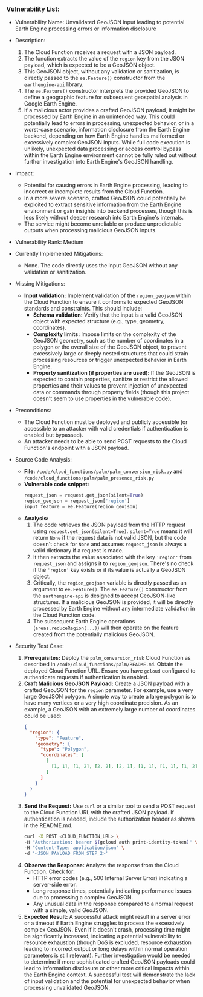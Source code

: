 ### Vulnerability List:

* Vulnerability Name: Unvalidated GeoJSON input leading to potential Earth Engine processing errors or information disclosure
* Description:
    1. The Cloud Function receives a request with a JSON payload.
    2. The function extracts the value of the `region` key from the JSON payload, which is expected to be a GeoJSON object.
    3. This GeoJSON object, without any validation or sanitization, is directly passed to the `ee.Feature()` constructor from the `earthengine-api` library.
    4. The `ee.Feature()` constructor interprets the provided GeoJSON to define a geographic feature for subsequent geospatial analysis in Google Earth Engine.
    5. If a malicious actor provides a crafted GeoJSON payload, it might be processed by Earth Engine in an unintended way. This could potentially lead to errors in processing, unexpected behavior, or in a worst-case scenario, information disclosure from the Earth Engine backend, depending on how Earth Engine handles malformed or excessively complex GeoJSON inputs. While full code execution is unlikely, unexpected data processing or access control bypass within the Earth Engine environment cannot be fully ruled out without further investigation into Earth Engine's GeoJSON handling.
* Impact:
    - Potential for causing errors in Earth Engine processing, leading to incorrect or incomplete results from the Cloud Function.
    - In a more severe scenario, crafted GeoJSON could potentially be exploited to extract sensitive information from the Earth Engine environment or gain insights into backend processes, though this is less likely without deeper research into Earth Engine's internals.
    - The service might become unreliable or produce unpredictable outputs when processing malicious GeoJSON inputs.
* Vulnerability Rank: Medium
* Currently Implemented Mitigations:
    - None. The code directly uses the input GeoJSON without any validation or sanitization.
* Missing Mitigations:
    - **Input validation:** Implement validation of the `region_geojson` within the Cloud Function to ensure it conforms to expected GeoJSON standards and constraints. This should include:
        - **Schema validation:** Verify that the input is a valid GeoJSON object with expected structure (e.g., type, geometry, coordinates).
        - **Complexity limits:**  Impose limits on the complexity of the GeoJSON geometry, such as the number of coordinates in a polygon or the overall size of the GeoJSON object, to prevent excessively large or deeply nested structures that could strain processing resources or trigger unexpected behavior in Earth Engine.
        - **Property sanitization (if properties are used):** If the GeoJSON is expected to contain properties, sanitize or restrict the allowed properties and their values to prevent injection of unexpected data or commands through property fields (though this project doesn't seem to use properties in the vulnerable code).
* Preconditions:
    - The Cloud Function must be deployed and publicly accessible (or accessible to an attacker with valid credentials if authentication is enabled but bypassed).
    - An attacker needs to be able to send POST requests to the Cloud Function's endpoint with a JSON payload.
* Source Code Analysis:
    - **File:** `/code/cloud_functions/palm/palm_conversion_risk.py` and `/code/cloud_functions/palm/palm_presence_risk.py`
    - **Vulnerable code snippet:**
      ```python
      request_json = request.get_json(silent=True)
      region_geojson = request_json['region']
      input_feature = ee.Feature(region_geojson)
      ```
    - **Analysis:**
        1. The code retrieves the JSON payload from the HTTP request using `request.get_json(silent=True)`. `silent=True` means it will return `None` if the request data is not valid JSON, but the code doesn't check for `None` and assumes `request_json` is always a valid dictionary if a request is made.
        2. It then extracts the value associated with the key `'region'` from `request_json` and assigns it to `region_geojson`. There's no check if the `'region'` key exists or if its value is actually a GeoJSON object.
        3. Critically, the `region_geojson` variable is directly passed as an argument to `ee.Feature()`.  The `ee.Feature()` constructor from the `earthengine-api` is designed to accept GeoJSON-like structures.  If a malicious GeoJSON is provided, it will be directly processed by Earth Engine without any intermediate validation in the Cloud Function code.
        4. The subsequent Earth Engine operations (`areas.reduceRegion(...)`) will then operate on the feature created from the potentially malicious GeoJSON.

* Security Test Case:
    1. **Prerequisites:** Deploy the `palm_conversion_risk` Cloud Function as described in `/code/cloud_functions/palm/README.md`. Obtain the deployed Cloud Function URL. Ensure you have `gcloud` configured to authenticate requests if authentication is enabled.
    2. **Craft Malicious GeoJSON Payload:** Create a JSON payload with a crafted GeoJSON for the `region` parameter. For example, use a very large GeoJSON polygon. A simple way to create a large polygon is to have many vertices or a very high coordinate precision. As an example, a GeoJSON with an extremely large number of coordinates could be used:
        ```json
        {
          "region": {
            "type": "Feature",
            "geometry": {
              "type": "Polygon",
              "coordinates": [
                [
                  [1, 1], [1, 2], [2, 2], [2, 1], [1, 1], [1, 1], [1, 2], [2, 2], [2, 1], [1, 1], [1, 1], [1, 2], [2, 2], [2, 1], [1, 1], [1, 1], [1, 2], [2, 2], [2, 1], [1, 1], [1, 1], [1, 2], [2, 2], [2, 1], [1, 1], [1, 1], [1, 2], [2, 2], [2, 1], [1, 1], [1, 1], [1, 2], [2, 2], [2, 1], [1, 1], [1, 1], [1, 2], [2, 2], [2, 1], [1, 1], [1, 1], [1, 2], [2, 2], [2, 1], [1, 1], [1, 1], [1, 2], [2, 2], [2, 1], [1, 1], [1, 1], [1, 2], [2, 2], [2, 1], [1, 1], [1, 1], [1, 2], [2, 2], [2, 1], [1, 1], [1, 1], [1, 2], [2, 2], [2, 1], [1, 1], [1, 1], [1, 2], [2, 2], [2, 1], [1, 1], [1, 1], [1, 2], [2, 2], [2, 1], [1, 1], [1, 1], [1, 2], [2, 2], [2, 1], [1, 1], [1, 1], [1, 2], [2, 2], [2, 1], [1, 1] /* ... and many more repeated coordinates ... */ ]
                ]
              ]
            }
          }
        }
        ```
    3. **Send the Request:** Use `curl` or a similar tool to send a POST request to the Cloud Function URL with the crafted JSON payload. If authentication is needed, include the authorization header as shown in the README.md.
        ```bash
        curl -X POST <CLOUD_FUNCTION_URL> \
        -H "Authorization: bearer $(gcloud auth print-identity-token)" \
        -H "Content-Type: application/json" \
        -d '<JSON_PAYLOAD_FROM_STEP_2>'
        ```
    4. **Observe the Response:** Analyze the response from the Cloud Function. Check for:
        - HTTP error codes (e.g., 500 Internal Server Error) indicating a server-side error.
        - Long response times, potentially indicating performance issues due to processing a complex GeoJSON.
        - Any unusual data in the response compared to a normal request with a simple, valid GeoJSON.
    5. **Expected Result:**  A successful attack might result in a server error or a timeout if Earth Engine struggles to process the excessively complex GeoJSON. Even if it doesn't crash, processing time might be significantly increased, indicating a potential vulnerability to resource exhaustion (though DoS is excluded, resource exhaustion leading to incorrect output or long delays within normal operation parameters is still relevant). Further investigation would be needed to determine if more sophisticated crafted GeoJSON payloads could lead to information disclosure or other more critical impacts within the Earth Engine context.  A successful test will demonstrate the lack of input validation and the potential for unexpected behavior when processing unvalidated GeoJSON.